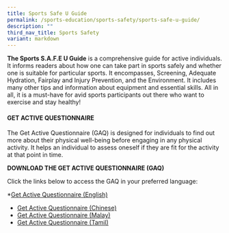 ```yaml
---
title: Sports Safe U Guide
permalink: /sports-education/sports-safety/sports-safe-u-guide/
description: ""
third_nav_title: Sports Safety
variant: markdown
---
```

**The Sports S.A.F.E U Guide** is a comprehensive guide for active individuals. It informs readers about how one can take part in sports safely and whether one is suitable for particular sports. It encompasses, Screening, Adequate Hydration, Fairplay and Injury Prevention, and the Environment. It includes many other tips and information about equipment and essential skills. All in all, it is a must-have for avid sports participants out there who want to exercise and stay healthy!

#### **GET ACTIVE QUESTIONNAIRE**
The Get Active Questionnaire (GAQ) is designed for individuals to find out more about their physical well-being before engaging in any physical activity. It helps an individual to assess oneself if they are fit for the activity at that point in time.

**DOWNLOAD THE GET ACTIVE QUESTIONNAIRE (GAQ)**

Click the links below to access the GAQ in your preferred language:

*[Get Active Questionnaire (English)](/files/Sport%20Education/Sport%20Safety/Sports%20Safe%20U%20Guide/ENG_10688_GAQ_Flyers_FINAL__17_Sept_.pdf) 
* [Get Active Questionnaire (Chinese)](/files/Sport%20Education/Sport%20Safety/Sports%20Safe%20U%20Guide/CHN_10688A_Get_Active_Questionaire_FINAL__17_Sept_.pdf)
* [Get Active Questionnaire (Malay)](/files/Sport%20Education/Sport%20Safety/Sports%20Safe%20U%20Guide/MAL_10688D_Get_Active_Questionaire_FINAL__17_Sept_.pdf)
* [Get Active Questionnaire (Tamil)](/files/Sport%20Education/Sport%20Safety/Sports%20Safe%20U%20Guide/TML_10688C_Get_Active_Questionaire_FINAL__17_Sept_.pdf)